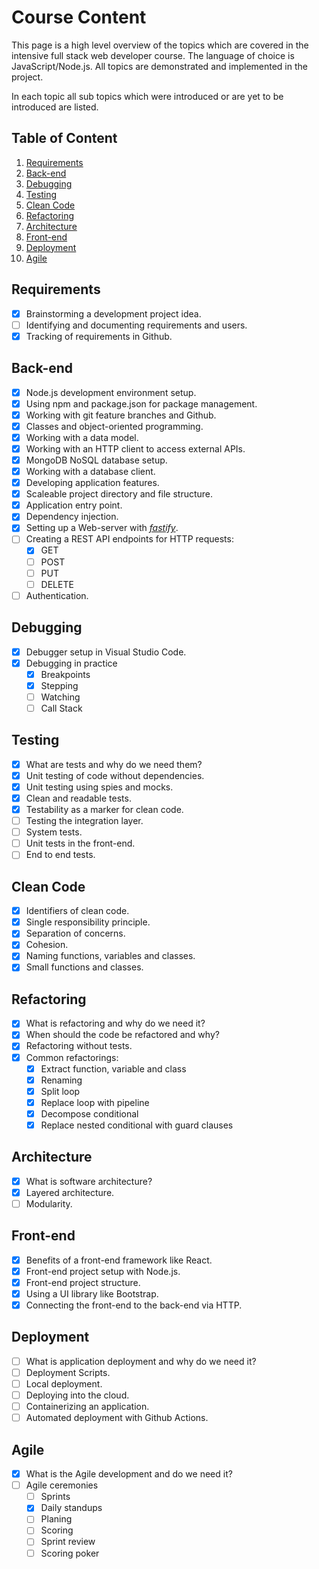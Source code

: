 # Course Content

This page is a high level overview of the topics which are covered in the intensive full stack web developer course. The language of choice is JavaScript/Node.js. All topics are demonstrated and implemented in the project.

In each topic all sub topics which were introduced or are yet to be introduced are listed.

## Table of Content

 1. [Requirements](#requirements)
 2. [Back-end](#back-end)
 3. [Debugging](#debugging)
 4. [Testing](#testing)
 5. [Clean Code](#clean-code)
 6. [Refactoring](#refactoring)
 7. [Architecture](#architecture)
 8. [Front-end](#front-end)
 9. [Deployment](#deployment)
 10. [Agile](#agile)

## Requirements

- [x] Brainstorming a development project idea.
- [ ] Identifying and documenting requirements and users.
- [x] Tracking of requirements in Github.

## Back-end

- [x] Node.js development environment setup.
- [x] Using npm and package.json for package management.
- [x] Working with git feature branches and Github.
- [x] Classes and object-oriented programming.
- [x] Working with a data model.
- [x] Working with an HTTP client to access external APIs.
- [x] MongoDB NoSQL database setup.
- [x] Working with a database client.
- [x] Developing application features.
- [x] Scaleable project directory and file structure.
- [x] Application entry point.
- [x] Dependency injection.
- [x] Setting up a Web-server with [*fastify*](fastify.io/).
- [ ] Creating a REST API endpoints for HTTP requests:
  - [x] GET
  - [ ] POST
  - [ ] PUT
  - [ ] DELETE
- [ ] Authentication.

## Debugging

- [x] Debugger setup in Visual Studio Code.
- [x] Debugging in practice
  - [x] Breakpoints
  - [x] Stepping
  - [ ] Watching
  - [ ] Call Stack

## Testing

- [x] What are tests and why do we need them?
- [x] Unit testing of code without dependencies.
- [x] Unit testing using spies and mocks.
- [x] Clean and readable tests.
- [x] Testability as a marker for clean code.
- [ ] Testing the integration layer.
- [ ] System tests.
- [ ] Unit tests in the front-end.
- [ ] End to end tests.

## Clean Code

- [x] Identifiers of clean code.
- [x] Single responsibility principle.
- [x] Separation of concerns.
- [x] Cohesion.
- [x] Naming functions, variables and classes.
- [x] Small functions and classes.

## Refactoring

- [x] What is refactoring and why do we need it?
- [x] When should the code be refactored and why?
- [x] Refactoring without tests.
- [x] Common refactorings:
  - [x] Extract function, variable and class
  - [x] Renaming
  - [x] Split loop
  - [x] Replace loop with pipeline
  - [x] Decompose conditional
  - [x] Replace nested conditional with guard clauses

## Architecture

- [x] What is software architecture?
- [x] Layered architecture.
- [ ] Modularity.

## Front-end

- [x] Benefits of a front-end framework like React.
- [x] Front-end project setup with Node.js.
- [x] Front-end project structure.
- [x] Using a UI library like Bootstrap.
- [x] Connecting the front-end to the back-end via HTTP.

## Deployment

- [ ] What is application deployment and why do we need it?
- [ ] Deployment Scripts.
- [ ] Local deployment.
- [ ] Deploying into the cloud.
- [ ] Containerizing an application.
- [ ] Automated deployment with Github Actions.

## Agile

- [x] What is the Agile development and do we need it?
- [ ] Agile ceremonies
  - [ ] Sprints
  - [x] Daily standups
  - [ ] Planing
  - [ ] Scoring
  - [ ] Sprint review
  - [ ] Scoring poker
